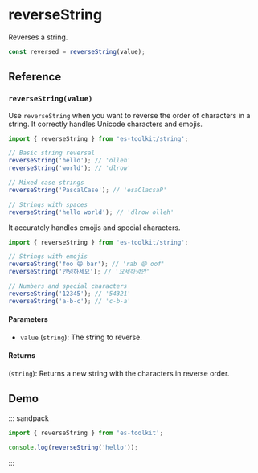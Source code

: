 # reverseString

Reverses a string.

```typescript
const reversed = reverseString(value);
```

## Reference

### `reverseString(value)`

Use `reverseString` when you want to reverse the order of characters in a string. It correctly handles Unicode characters and emojis.

```typescript
import { reverseString } from 'es-toolkit/string';

// Basic string reversal
reverseString('hello'); // 'olleh'
reverseString('world'); // 'dlrow'

// Mixed case strings
reverseString('PascalCase'); // 'esaClacsaP'

// Strings with spaces
reverseString('hello world'); // 'dlrow olleh'
```

It accurately handles emojis and special characters.

```typescript
import { reverseString } from 'es-toolkit/string';

// Strings with emojis
reverseString('foo 😄 bar'); // 'rab 😄 oof'
reverseString('안녕하세요'); // '요세하녕안'

// Numbers and special characters
reverseString('12345'); // '54321'
reverseString('a-b-c'); // 'c-b-a'
```

#### Parameters

- `value` (`string`): The string to reverse.

#### Returns

(`string`): Returns a new string with the characters in reverse order.

## Demo

::: sandpack

```ts index.ts
import { reverseString } from 'es-toolkit';

console.log(reverseString('hello'));
```

:::
